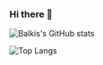 <p align="center">


### Hi there 👋 
</p>

<!--
**balkisdirahoui/balkisdirahoui** is a ✨ _special_ ✨ repository because its `README.md` (this file) appears on your GitHub profile.

Here are some ideas to get you started:

- 🔭 I’m currently working on ...
- 🌱 I’m currently learning ...
- 👯 I’m looking to collaborate on ...
- 🤔 I’m looking for help with ...
- 💬 Ask me about ...
- 📫 How to reach me: ...
- 😄 Pronouns: ...
- ⚡ Fun fact: ...
-->



![Balkis's GitHub stats](https://github-readme-stats.vercel.app/api?username=balkisdirahoui&show_icons=true&theme=radical)




![Top Langs](https://github-readme-stats.vercel.app/api/top-langs/?username=balkisdirahoui&layout=compact&theme=radical)
